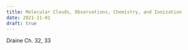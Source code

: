 ```yaml
---
title: Molecular Clouds, Observations, Chemistry, and Ionization
date: 2021-11-01
draft: true
---
```


Draine Ch. 32, 33